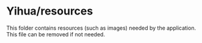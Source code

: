 # Yihua/resources

This folder contains resources (such as images) needed by the application. This file can
be removed if not needed.
